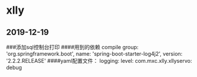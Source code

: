 # xlly

## 2019-12-19
###添加sql控制台打印
####用到的依赖
compile group: 'org.springframework.boot', name: 'spring-boot-starter-log4j2', version: '2.2.2.RELEASE'
####yaml配置文件：
logging:
  level:
    com.mxc.xlly.xllyservo: debug